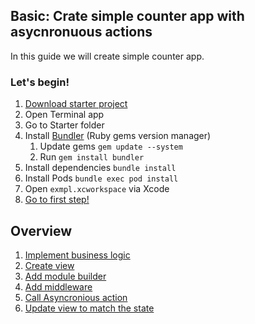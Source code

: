 ## Basic: Crate simple counter app with asycnronuous actions

In this guide we will create simple counter app.

### Let's begin!

1. [Download starter project](https://github.com/cooler333/Highway/raw/main/Docs/Basic/Highway-tutorial-basic.zip)
2. Open Terminal app
3. Go to Starter folder
4. Install [Bundler](https://bundler.io) (Ruby gems version manager)
    1. Update gems `gem update --system`
    2. Run `gem install bundler`
4. Install dependencies `bundle install`
5. Install Pods `bundle exec pod install`
6. Open `exmpl.xcworkspace` via Xcode
7. [Go to first step!](BusinessLogic.md)

## Overview

1. [Implement business logic](BusinessLogic.md)
2. [Create view](View.md)
3. [Add module builder](ModuleBuilder.md)
4. [Add middleware](Middleware.md)
5. [Call Asyncronious action](AsyncroniousEvents.md)
6. [Update view to match the state](ViewEvents.md)
